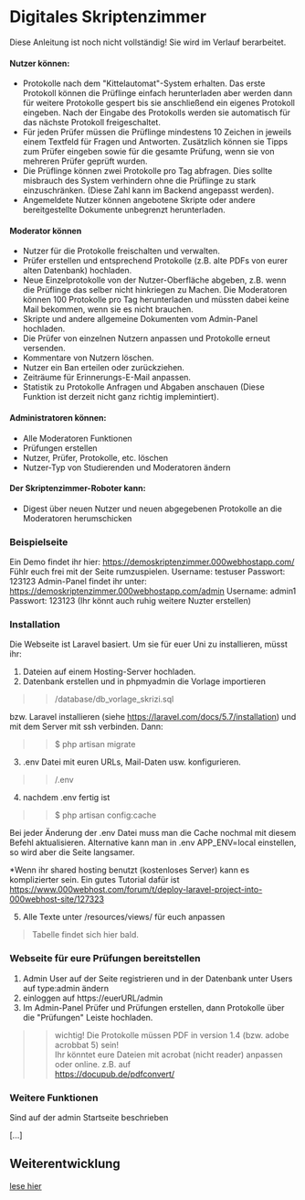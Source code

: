 # Digitales Skriptenzimmer

Diese Anleitung ist noch nicht vollständig! 
Sie wird im Verlauf berarbeitet.

#### Nutzer können:
  - Protokolle nach dem "Kittelautomat"-System erhalten. Das erste Protokoll können die Prüflinge einfach herunterladen aber werden dann für weitere Protokolle gespert bis sie anschließend ein eigenes Protokoll eingeben. Nach der Eingabe des Protokolls werden sie automatisch für das nächste Protokoll freigeschaltet. 
  - Für jeden Prüfer müssen die Prüflinge mindestens 10 Zeichen in jeweils einem Textfeld für Fragen und Antworten. Zusätzlich können sie Tipps zum Prüfer eingeben sowie für die gesamte Prüfung, wenn sie von mehreren Prüfer geprüft wurden.
  - Die Prüflinge können zwei Protokolle pro Tag abfragen. Dies sollte misbrauch des System verhindern ohne die Prüflinge zu stark einzuschränken. (Diese Zahl kann im Backend angepasst werden).
  - Angemeldete Nutzer können angebotene Skripte oder andere bereitgestellte Dokumente unbegrenzt herunterladen.
  
#### Moderator können
 - Nutzer für die Protokolle freischalten und verwalten.
 - Prüfer erstellen und entsprechend Protokolle (z.B. alte PDFs von eurer alten Datenbank) hochladen.
 - Neue Einzelprotokolle von der Nutzer-Oberfläche abgeben, z.B. wenn die Prüflinge das selber nicht hinkriegen zu Machen. Die Moderatoren können 100 Protokolle pro Tag herunterladen und müssten dabei keine Mail bekommen, wenn sie es nicht brauchen.
 - Skripte und andere allgemeine Dokumenten vom Admin-Panel hochladen. 
 - Die Prüfer von einzelnen Nutzern anpassen und Protokolle erneut versenden.
 - Kommentare von Nutzern löschen.
 - Nutzer ein Ban erteilen oder zurückziehen. 
 - Zeiträume für Erinnerungs-E-Mail anpassen.
 - Statistik zu Protokolle Anfragen und Abgaben anschauen (Diese Funktion ist derzeit nicht ganz richtig implemintiert).

#### Administratoren können:
 - Alle Moderatoren Funktionen
 - Prüfungen erstellen
 - Nutzer, Prüfer, Protokolle,  etc. löschen
 - Nutzer-Typ von Studierenden und Moderatoren ändern 

#### Der Skriptenzimmer-Roboter kann:

 - Digest über neuen Nutzer und neuen abgegebenen Protokolle an die Moderatoren herumschicken 
 
### Beispielseite

Ein Demo findet ihr hier: https://demoskriptenzimmer.000webhostapp.com/  
Fühlr euch frei mit der Seite rumzuspielen.
Username: testuser
Passwort: 123123
Admin-Panel findet ihr unter: https://demoskriptenzimmer.000webhostapp.com/admin
Username: admin1
Passwort: 123123
(Ihr könnt auch ruhig weitere Nuzter erstellen)
 
### Installation

Die Webseite ist Laravel basiert. Um sie für euer Uni zu installieren, müsst ihr: 
1. Dateien auf einem Hosting-Server hochladen.
2. Datenbank erstellen und in phpmyadmin die Vorlage importieren 
>> /database/db_vorlage_skrizi.sql  

bzw. Laravel installieren (siehe https://laravel.com/docs/5.7/installation) und mit dem Server mit ssh verbinden. Dann:  
>> $ php artisan migrate
3. .env Datei mit euren URLs, Mail-Daten usw. konfigurieren.
>>  /.env
4. nachdem .env fertig ist 
>> $ php artisan config:cache

Bei jeder Änderung der .env Datei muss man die Cache nochmal mit diesem Befehl aktualisieren.
Alternative kann man in .env APP_ENV=local einstellen, so wird aber die Seite langsamer.

*Wenn ihr shared hosting benutzt (kostenloses Server) kann es komplizierter sein. Ein gutes Tutorial dafür ist   https://www.000webhost.com/forum/t/deploy-laravel-project-into-000webhost-site/127323

5. Alle Texte unter /resources/views/ für euch anpassen
>Tabelle findet sich hier bald.

### Webseite für eure Prüfungen bereitstellen
1. Admin User auf der Seite registrieren und in der Datenbank unter Users auf type:admin ändern
2. einloggen auf https://euerURL/admin
3. Im Admin-Panel Prüfer und Prüfungen erstellen, dann Protokolle über die "Prüfungen" Leiste hochladen.
>> wichtig! Die Protokolle müssen PDF in version 1.4 (bzw. adobe acrobbat 5) sein!  
>> Ihr könntet eure Dateien mit acrobat (nicht reader) anpassen oder online. z.B. auf  
>> https://docupub.de/pdfconvert/

### Weitere Funktionen
Sind auf der admin Startseite beschrieben

[...]

## Weiterentwicklung

[lese hier](Weiterentwicklung.MD)
